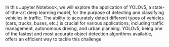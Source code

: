 In this Jupyter Notebook, we will explore the application of YOLOv5, a state-of-the-art deep learning model, for the purpose of detecting and classifying vehicles in traffic. The ability to accurately detect different types of vehicles (cars, trucks, buses, etc.) is crucial for various applications, including traffic management, autonomous driving, and urban planning. YOLOv5, being one of the fastest and most accurate object detection algorithms available, offers an efficient way to tackle this challenge

